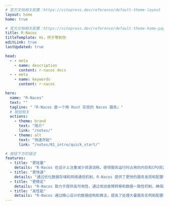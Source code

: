```yaml
---
# 官方文档相关配置：https://vitepress.dev/reference/default-theme-layout
layout: home
home: true

# 官方文档相关配置：https://vitepress.dev/reference/default-theme-home-page
title: R-Nacos
titleTemplate: Hi，终于等到你
editLink: true
lastUpdated: true

head:
  - - meta
    - name: description
      content: r-nacos docs
  - - meta
    - name: keywords
      content: r-nacos 

hero:
  name: "R-Nacos"
  text: ""
  tagline: "『R-Nacos 是一个用 Rust 实现的 Nacos 服务』"
  # 按钮相关
  actions:
    - theme: brand
      text: "简介"
      link: "/notes/"  
    - theme: alt
      text: "快速开始"
      link: "/notes/01_intro/quick_start/"

# 按钮下方的描述
features:
  - title: "更轻量"
    details: "R-Nacos 在设计上注重减少资源消耗，使得服务运行时占用的内存和CPU资源更少。这对于资源受限的环境或者需要快速部署大量实例的场景非常有用。"
  - title: "更快速"
    details: "通过优化数据存储和网络通信机制，R-Nacos 提供了更快的服务发现和配置管理响应时间。这意味着在服务注册、发现以及配置更新时，用户可以体验到更加迅速的服务。"
  - title: "更稳定"
    details: "R-Nacos 致力于提供高可用性，通过改进故障转移和数据一致性机制，确保服务在面对网络分区、节点故障等情况下依然能够稳定运行。"
  - title: "高性能"
    details: "R-Nacos 通过精心设计的数据结构和算法，提高了处理大量服务实例和配置信息的能力。这使得它能够支持大规模的微服务架构，同时保持高效的性能。"  
---
```





